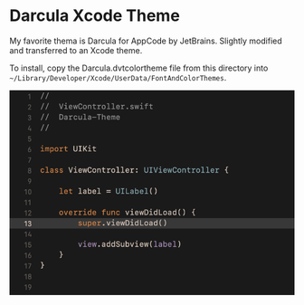 # Darcula Xcode Theme

My favorite thema is Darcula for AppCode by JetBrains. Slightly modified and transferred to an Xcode theme. 

To install, copy the Darcula.dvtcolortheme file from this directory into `~/Library/Developer/Xcode/UserData/FontAndColorThemes`.


![](screenshot.png)
